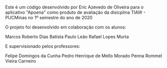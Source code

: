 Este é um código desenvolvido por Eric Azevedo de Oliveira para o aplicativo "Apoena" 
como produto de avaliação da disicplina TIAW - PUCMinas no 1º semestre do ano de 2020

O projeto foi desenvolvido em colaboração com os alunos:

Marcos Roberto Dias Batista
Paulo Leão
Rafael Lopes Murta

E supervisionado pelos professores:

Felipe Domingos da Cunha
Pedro Henrique de Mello Morado Penna
Rommel Vieira Carneiro

